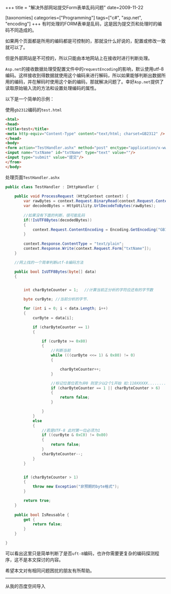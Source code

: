 +++
title = "解决外部网站提交Form表单乱码问题"
date=2009-11-22

[taxonomies]
categories=["Programming"]
tags=["c#", "asp.net", "encoding"]
+++
有时处理的FORM表单是乱码，这是因为提交页和处理时的编码不同造成的。

如果两个页面都是所用的编码都是可控制的，那就没什么好说的，配置或修改一致就可以了。

但是外部网站是不可控的，所以只能由本地网站上在接收时进行判断处理。

`Asp.net`的接收数据处理受配置文件中的`requestEncoding`的影响，默认使用utf-8编码。这样接收到得数据就使用这个编码来进行解码，所以如果能够判断出数据所用的编码，并在解码时使用这个新的编码，那就解决问题了。幸好`Asp.net`提供了读取原始输入流的方法和设置处理编码的属性。

以下是一个简单的示例：

使用`gb2312`编码的`test.html`

```html
<html>
<head>
<title>test</title>
<meta http-equiv="Content-Type" content="text/html; charset=GB2312" />
</head>
<body>
<form action="TestHandler.ashx" method="post" enctype="application/x-www-form-urlencoded">
<input name="txtName" id="txtName" type="text" value=""/>
<input type="submit" value="提交"/>
</from>
</body>
```

处理页面`TestHandler.ashx`
```c#
public class TestHandler : IHttpHandler {
   
    public void ProcessRequest (HttpContext context) {
        var rawBytes = context.Request.BinaryRead(context.Request.ContentLength);
        var decodedBytes = HttpUtility.UrlDecodeToBytes(rawBytes);
       
        //如果没有下面的判断，很可能乱码
        if(!IsUTF8Bytes(decodedBytes))
        {
            context.Request.ContentEncoding = Encoding.GetEncoding("GB18030");
        }
       
        context.Response.ContentType = "text/plain";
        context.Response.Write(context.Request.Form["txtName"]);
    }

    //网上找的一个简单判断utf-8编码方法

    public bool IsUTF8Bytes(byte[] data)
    {


        int charByteCounter = 1;　 //计算当前正分析的字符应还有的字节数

        byte curByte; //当前分析的字节.

        for (int i = 0; i < data.Length; i++)
        {
            curByte = data[i];

            if (charByteCounter == 1)
            {

                if (curByte >= 0x80)
                {
                    //判断当前
                    while (((curByte <<= 1) & 0x80) != 0)
                    {

                        charByteCounter++;
                    }

                    //标记位首位若为非0 则至少以2个1开始 如:110XXXXX...........1111110X　
                    if (charByteCounter == 1 || charByteCounter > 6)
                    {
                        return false;
                    }

                }
            }
            else
            {
                //若是UTF-8 此时第一位必须为1
                if ((curByte & 0xC0) != 0x80)
                {
                    return false;
                }
                charByteCounter--;
            }
        }


        if (charByteCounter > 1)
        {
            throw new Exception("非预期的byte格式");
        }

        return true;
    }
   
    public bool IsReusable {
        get {
            return false;
        }
    }

}
```

可以看出这里只是简单判断了是否`uft-8`编码，也许你需要更复杂的编码探测程序，这不是本文探讨的内容。

希望本文对有相同问题困扰的朋友有所帮助。

---
从我的百度空间导入